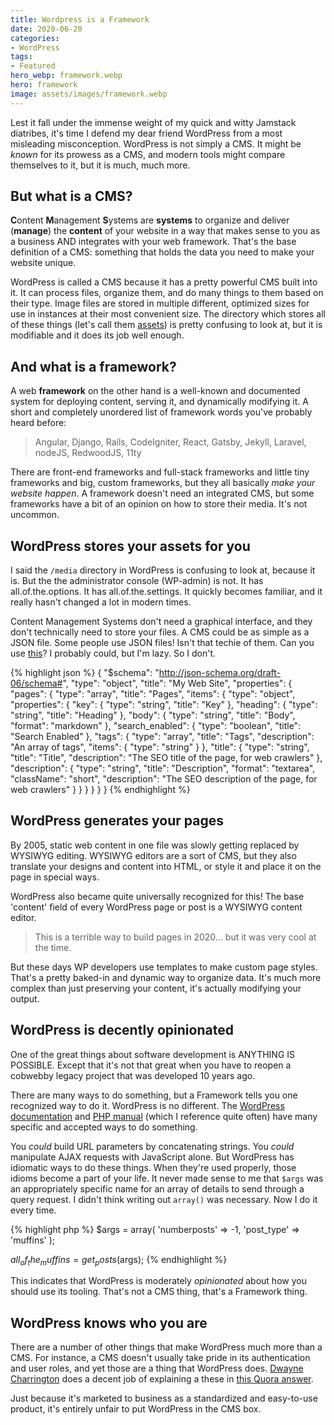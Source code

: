 ```yaml
---
title: Wordpress is a Framework
date: 2020-06-20
categories:
- WordPress
tags:
- Featured
hero_webp: framework.webp
hero: framework
image: assets/images/framework.webp
---
```


Lest it fall under the immense weight of my quick and witty Jamstack diatribes, it's time I defend my dear friend WordPress from a most misleading misconception. WordPress is not simply a CMS. It might be *known* for its prowess as a CMS, and modern tools might compare themselves to it, but it is much, much more.

## But what is a CMS?
**C**ontent **M**anagement **S**ystems are **systems** to organize and deliver (**manage**) the **content** of your website in a way that makes sense to you as a business AND integrates with your web framework. That's the base definition of a CMS: something that holds the data you need to make your website unique.

WordPress is called a CMS because it has a pretty powerful CMS built into it. It can process files, organize them, and do many things to them based on their type. Image files are stored in multiple different, optimized sizes for use in instances at their most convenient size. The directory which stores all of these things (let's call them [assets](https://en.wikipedia.org/wiki/Digital_asset)) is pretty confusing to look at, but it is modifiable and it does its job well enough.


## And what is a framework?
A web **framework** on the other hand is a well-known and documented system for deploying content, serving it, and dynamically modifying it. A short and completely unordered list of framework words you've probably heard before:

> Angular, Django, Rails, CodeIgniter, React, Gatsby, Jekyll, Laravel, nodeJS, RedwoodJS, 11ty

There are front-end frameworks and full-stack frameworks and little tiny frameworks and big, custom frameworks, but they all basically _make your website happen_. A framework doesn't need an integrated CMS, but some frameworks have a bit of an opinion on how to store their media. It's not uncommon.

## WordPress stores your assets for you
I said the `/media` directory in WordPress is confusing to look at, because it is. But the the administrator console (WP-admin) is not. It has all.of.the.options. It has all.of.the.settings. It quickly becomes familiar, and it really hasn't changed a lot in modern times.

Content Management Systems don't need a graphical interface, and they don't technically need to store your files. A CMS could be as simple as a JSON file. Some people use JSON files! Isn't that techie of them. Can you use [this](http://tenorcms.com/)? I probably could, but I'm lazy. So I don't.

{% highlight json %}
{
  "$schema": "http://json-schema.org/draft-06/schema#",
  "type": "object",
  "title": "My Web Site",
  "properties": {
    "pages": {
      "type": "array",
      "title": "Pages",
      "items": {
        "type": "object",
        "properties": {
          "key": {
            "type": "string",
            "title": "Key"
          },
          "heading": {
            "type": "string",
            "title": "Heading"
          },
          "body": {
            "type": "string",
            "title": "Body",
            "format": "markdown"
          },
          "search_enabled": {
            "type": "boolean",
            "title": "Search Enabled"
          },
          "tags": {
            "type": "array",
            "title": "Tags",
            "description": "An array of tags",
            "items": {
              "type": "string"
            }
          },
          "title": {
            "type": "string",
            "title": "Title",
            "description": "The SEO title of the page, for web crawlers"
          },
          "description": {
            "type": "string",
            "title": "Description",
            "format": "textarea",
            "className": "short",
            "description": "The SEO description of the page, for web crawlers"
          }
        }
      }
    }
  }
}
{% endhighlight %}


## WordPress generates your pages
By 2005, static web content in one file was slowly getting replaced by WYSIWYG editing. WYSIWYG editors are a sort of CMS, but they also translate your designs and content into HTML, or style it and place it on the page in special ways.

WordPress also became quite universally recognized for this! The base 'content' field of every WordPress page or post is a WYSIWYG content editor.

> This is a terrible way to build pages in 2020...
> but it was very cool at the time.

But these days WP developers use templates to make custom page styles. That's a pretty baked-in and dynamic way to organize data. It's much more complex than just preserving your content, it's actually modifying your output.

## WordPress is decently opinionated
One of the great things about software development is ANYTHING IS POSSIBLE. Except that it's not that great when you have to reopen a cobwebby legacy project that was developed 10 years ago.

There are many ways to do something, but a Framework tells you one recognized way to do it. WordPress is no different. The [WordPress documentation](https://developer.wordpress.org/reference/functions/) and [PHP manual](https://www.php.net/manual/en/langref.php) (which I reference quite often) have many specific and accepted ways to do something.

You *could* build URL parameters by concatenating strings. You *could* manipulate AJAX requests with JavaScript alone. But WordPress has idiomatic ways to do these things. When they're used properly, those idioms become a part of your life. It never made sense to me that `$args` was an appropriately specific name for an array of details to send through a query request. I didn't think writing out `array()` was necessary. Now I do it every time.

{% highlight php %}
$args = array(
  'numberposts' => -1,
  'post_type'   => 'muffins'
);

$all_of_the_muffins = get_posts($args);
{% endhighlight %}

This indicates that WordPress is moderately *opinionated* about how you should use its tooling. That's not a CMS thing, that's a Framework thing.

## WordPress knows who you are
There are a number of other things that make WordPress much more than a CMS. For instance, a CMS doesn't usually take pride in its authentication and user roles, and yet those are a thing that WordPress does. [Dwayne Charrington](https://ilikekillnerds.com/) does a decent job of explaining a these in [this Quora answer](https://www.quora.com/Is-WordPress-a-PHP-framework/answer/Dwayne-Charrington).

Just because it's marketed to business as a standardized and easy-to-use product, it's entirely unfair to put WordPress in the CMS box.
